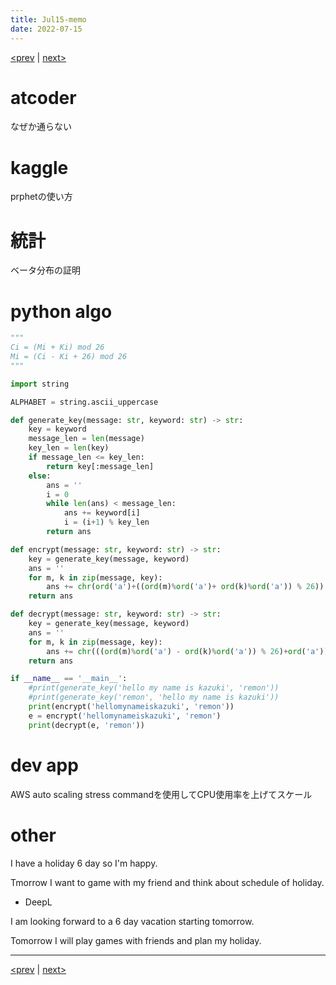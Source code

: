 ```yaml
---
title: Jul15-memo 
date: 2022-07-15 
---
```


[<prev](https://idekworks.github.io/TechnicalMemo/2022/07/14/Jul14.html) | [next>](https://idekworks.github.io/TechnicalMemo/2022/07/16/Jul16.html) 

# atcoder
なぜか通らない

# kaggle

prphetの使い方

# 統計
ベータ分布の証明

# python algo
```python
"""
Ci = (Mi + Ki) mod 26
Mi = (Ci - Ki + 26) mod 26
"""

import string

ALPHABET = string.ascii_uppercase

def generate_key(message: str, keyword: str) -> str:
    key = keyword
    message_len = len(message)
    key_len = len(key)
    if message_len <= key_len:
        return key[:message_len]
    else:
        ans = ''
        i = 0
        while len(ans) < message_len:
            ans += keyword[i]
            i = (i+1) % key_len
        return ans

def encrypt(message: str, keyword: str) -> str:
    key = generate_key(message, keyword)
    ans = ''
    for m, k in zip(message, key):
        ans += chr(ord('a')+((ord(m)%ord('a')+ ord(k)%ord('a')) % 26))
    return ans

def decrypt(message: str, keyword: str) -> str:
    key = generate_key(message, keyword)
    ans = ''
    for m, k in zip(message, key):
        ans += chr(((ord(m)%ord('a') - ord(k)%ord('a')) % 26)+ord('a'))
    return ans

if __name__ == '__main__':
    #print(generate_key('hello my name is kazuki', 'remon'))
    #print(generate_key('remon', 'hello my name is kazuki'))
    print(encrypt('hellomynameiskazuki', 'remon'))
    e = encrypt('hellomynameiskazuki', 'remon')
    print(decrypt(e, 'remon'))

```

# dev app
AWS auto scaling stress commandを使用してCPU使用率を上げてスケール

# other
I have a holiday 6 day so I'm happy.

Tmorrow I want to game with my friend and think about schedule of holiday.

- DeepL

I am looking forward to a 6 day vacation starting tomorrow.

Tomorrow I will play games with friends and plan my holiday.


***

[<prev](https://idekworks.github.io/TechnicalMemo/2022/07/14/Jul14.html) | [next>](https://idekworks.github.io/TechnicalMemo/2022/07/16/Jul16.html)


